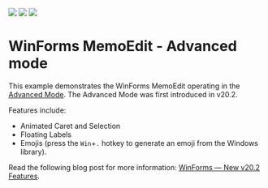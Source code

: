 <!-- default badges list -->
![](https://img.shields.io/endpoint?url=https://codecentral.devexpress.com/api/v1/VersionRange/304282503/20.2.3%2B)
[![](https://img.shields.io/badge/Open_in_DevExpress_Support_Center-FF7200?style=flat-square&logo=DevExpress&logoColor=white)](https://supportcenter.devexpress.com/ticket/details/T999051)
[![](https://img.shields.io/badge/📖_How_to_use_DevExpress_Examples-e9f6fc?style=flat-square)](https://docs.devexpress.com/GeneralInformation/403183)
<!-- default badges end -->
# WinForms MemoEdit - Advanced mode

This example demonstrates the WinForms MemoEdit operating in the [Advanced Mode](https://docs.devexpress.com/WindowsForms/DevExpress.XtraEditors.Repository.RepositoryItemTextEdit.UseAdvancedMode). The Advanced Mode was first introduced in v20.2.

Features include:

* Animated Caret and Selection
* Floating Labels
* Emojis (press the `Win`+`.` hotkey to generate an emoji from the Windows library).

Read the following blog post for more information: [WinForms — New v20.2 Features](https://community.devexpress.com/blogs/winforms/archive/2020/10/05/winforms-textedit-new-v20-2-features.aspx).
